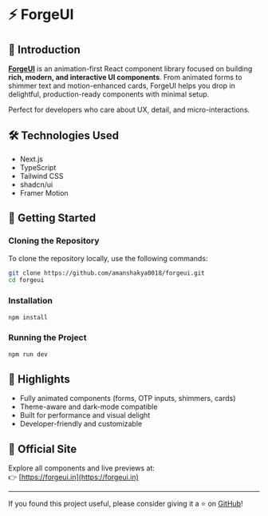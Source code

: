 # ⚡ ForgeUI

## 📖 Introduction

[**ForgeUI**](https://forgeui.in) is an animation-first React component library focused on building **rich, modern, and interactive UI components**. From animated forms to shimmer text and motion-enhanced cards, ForgeUI helps you drop in delightful, production-ready components with minimal setup.

Perfect for developers who care about UX, detail, and micro-interactions.

## 🛠️ Technologies Used

- Next.js
- TypeScript
- Tailwind CSS
- shadcn/ui
- Framer Motion

## 🚀 Getting Started

### Cloning the Repository

To clone the repository locally, use the following commands:

```bash
git clone https://github.com/amanshakya0018/forgeui.git
cd forgeui
```

### Installation

```bash
npm install
```

### Running the Project

```bash
npm run dev
```

## 🌟 Highlights

- Fully animated components (forms, OTP inputs, shimmers, cards)
- Theme-aware and dark-mode compatible
- Built for performance and visual delight
- Developer-friendly and customizable

## 🔗 Official Site

Explore all components and live previews at:  
👉 [https://forgeui.in](https://forgeui.in)

---

If you found this project useful, please consider giving it a ⭐ on [GitHub](https://github.com/AmanShakya0018/forgeui)!
